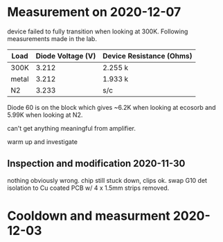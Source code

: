 # Measurement on 2020-12-07

device failed to fully transition when looking at 300K. Following measurements made in the lab.


|Load | Diode Voltage (V) | Device Resistance (Ohms)
|-|-|-
|300K|3.212|2.255 k
|metal|3.212|1.933 k 
| N2|3.233| s/c

Diode 60 is on the block which gives ~6.2K when looking at ecosorb and 5.99K when looking at N2.

can't get anything meaningful from amplifier. 

warm up and investigate

## Inspection and modification 2020-11-30

nothing obviously wrong. chip still stuck down, clips ok. swap G10 det isolation to Cu coated PCB w/ 4 x 1.5mm strips removed.

# Cooldown and measurment 2020-12-03

